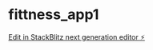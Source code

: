# fittness_app1

[Edit in StackBlitz next generation editor ⚡️](https://stackblitz.com/~/github.com/Tosch1980/fittness_app1)